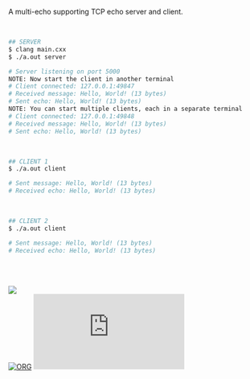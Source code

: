 A multi-echo supporting TCP echo server and client.

<br>


```bash
## SERVER
$ clang main.cxx
$ ./a.out server

# Server listening on port 5000
NOTE: Now start the client in another terminal
# Client connected: 127.0.0.1:49847
# Received message: Hello, World! (13 bytes)
# Sent echo: Hello, World! (13 bytes)
NOTE: You can start multiple clients, each in a separate terminal
# Client connected: 127.0.0.1:49848
# Received message: Hello, World! (13 bytes)
# Sent echo: Hello, World! (13 bytes)
```

<br>


```bash
## CLIENT 1
$ ./a.out client

# Sent message: Hello, World! (13 bytes)
# Received echo: Hello, World! (13 bytes)
```

<br>


```bash
## CLIENT 2
$ ./a.out client

# Sent message: Hello, World! (13 bytes)
# Received echo: Hello, World! (13 bytes)
```

<br>
<br>


[![](https://raw.githubusercontent.com/qb40/designs/gh-pages/0/image/11.png)](https://wolfram77.github.io)<br>
[![ORG](https://img.shields.io/badge/org-moocf-green?logo=Org)](https://moocf.github.io)
![](https://ga-beacon.deno.dev/G-G1E8HNDZYY:v51jklKGTLmC3LAZ4rJbIQ/github.com/moocf/tcp-echo.cxx)
